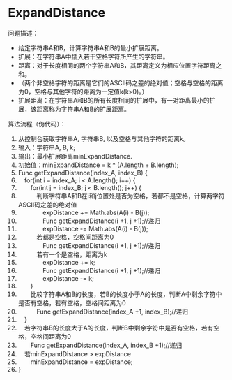 # ExpandDistance

问题描述：
 * 给定字符串A和B，计算字符串A和B的最小扩展距离。
 * 扩展：在字符串A中插入若干空格字符所产生的字符串。
 * 距离：对于长度相同的两个字符串A和B，其距离定义为相应位置字符距离之和。
 * （两个非空格字符的距离是它们的ASCII码之差的绝对值；空格与空格的距离为0，空格与其他字符的距离为一定值k(k>0)。）
 * 扩展距离：在字符串A和B的所有长度相同的扩展中，有一对距离最小的扩展，该距离称为字符串A和B的扩展距离。

算法流程（伪代码）：
 1. 从控制台获取字符串A, 字符串B, 以及空格与其他字符的距离k。
 2. 输入：字符串A, B, k;
 3. 输出：最小扩展距离minExpandDistance.
 4. 初始值：minExpandDistance = k * (A.length + B.length);
 5. Func getExpandDistance(index_A, index_B) {
 6. &emsp;for(int i = index_A; i < A.length(); i++) {
 7. &emsp;&emsp;for(int j = index_B; j < B.length(); j++) {
 8. &emsp;&emsp;&emsp;判断字符串A和B在i和j位置处是否为空格，若都不是空格，计算两字符ASCII码之差的绝对值
 9. &emsp;&emsp;&emsp;&emsp;expDistance += Math.abs(A(i) - B(j));
 10. &emsp;&emsp;&emsp;&emsp;Func getExpandDistance(i +1, j +1);//递归
 11. &emsp;&emsp;&emsp;&emsp;expDistance -= Math.abs(A(i) - B(j));
 12. &emsp;&emsp;&emsp;若都是空格，空格间距离为0
 13. &emsp;&emsp;&emsp;&emsp;Func getExpandDistance(i +1, j +1);//递归
 14. &emsp;&emsp;&emsp;若有一个是空格，距离为k
 15. &emsp;&emsp;&emsp;&emsp;expDistance += k;
 16. &emsp;&emsp;&emsp;&emsp;Func getExpandDistance(i +1, j +1);//递归
 17. &emsp;&emsp;&emsp;&emsp;expDistance -= k;
 18. &emsp;&emsp;}
 19. &emsp;&emsp;比较字符串A和B的长度，若B的长度小于A的长度，判断A中剩余字符中是否有空格，若有空格，空格间距离为0
 20. &emsp;&emsp;&emsp;Func getExpandDistance(index_A +1, index_B);//递归
 21. &emsp;}
 22. &emsp;若字符串B的长度大于A的长度，判断B中剩余字符中是否有空格，若有空格，空格间距离为0
 23. &emsp;&emsp;Func getExpandDistance(index_A, index_B +1);//递归
 24. &emsp;若minExpandDistance > expDistance
 25. &emsp;&emsp;minExpandDistance = expDistance;
 26. }
